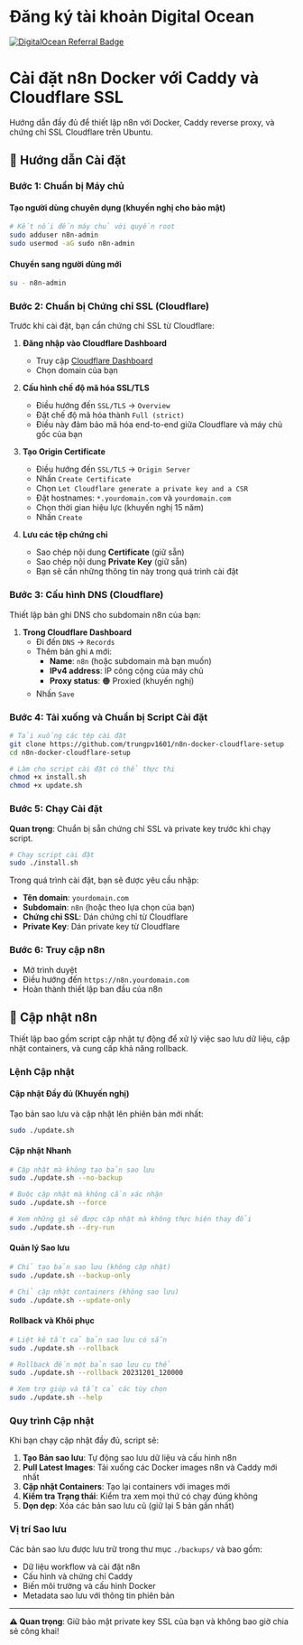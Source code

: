 # Đăng ký tài khoản Digital Ocean

[![DigitalOcean Referral Badge](https://web-platforms.sfo2.cdn.digitaloceanspaces.com/WWW/Badge%201.svg)](https://www.digitalocean.com/?refcode=e0496d81b971&utm_campaign=Referral_Invite&utm_medium=Referral_Program&utm_source=badge)

# Cài đặt n8n Docker với Caddy và Cloudflare SSL

Hướng dẫn đầy đủ để thiết lập n8n với Docker, Caddy reverse proxy, và chứng chỉ SSL Cloudflare trên Ubuntu.

## 🚀 Hướng dẫn Cài đặt

### Bước 1: Chuẩn bị Máy chủ

#### Tạo người dùng chuyên dụng (khuyến nghị cho bảo mật)
```bash
# Kết nối đến máy chủ với quyền root
sudo adduser n8n-admin
sudo usermod -aG sudo n8n-admin
```

#### Chuyển sang người dùng mới
```bash
su - n8n-admin
```

### Bước 2: Chuẩn bị Chứng chỉ SSL (Cloudflare)

Trước khi cài đặt, bạn cần chứng chỉ SSL từ Cloudflare:

1. **Đăng nhập vào Cloudflare Dashboard**
   - Truy cập [Cloudflare Dashboard](https://dash.cloudflare.com)
   - Chọn domain của bạn

2. **Cấu hình chế độ mã hóa SSL/TLS**
   - Điều hướng đến `SSL/TLS` → `Overview`
   - Đặt chế độ mã hóa thành `Full (strict)`
   - Điều này đảm bảo mã hóa end-to-end giữa Cloudflare và máy chủ gốc của bạn

3. **Tạo Origin Certificate**
   - Điều hướng đến `SSL/TLS` → `Origin Server`
   - Nhấn `Create Certificate`
   - Chọn `Let Cloudflare generate a private key and a CSR`
   - Đặt hostnames: `*.yourdomain.com` và `yourdomain.com`
   - Chọn thời gian hiệu lực (khuyến nghị 15 năm)
   - Nhấn `Create`

4. **Lưu các tệp chứng chỉ**
   - Sao chép nội dung **Certificate** (giữ sẵn)
   - Sao chép nội dung **Private Key** (giữ sẵn)
   - Bạn sẽ cần những thông tin này trong quá trình cài đặt

### Bước 3: Cấu hình DNS (Cloudflare)

Thiết lập bản ghi DNS cho subdomain n8n của bạn:

1. **Trong Cloudflare Dashboard**
   - Đi đến `DNS` → `Records`
   - Thêm bản ghi `A` mới:
     - **Name**: `n8n` (hoặc subdomain mà bạn muốn)
     - **IPv4 address**: IP công cộng của máy chủ
     - **Proxy status**: 🟠 Proxied (khuyến nghị)
   - Nhấn `Save`

### Bước 4: Tải xuống và Chuẩn bị Script Cài đặt

```bash
# Tải xuống các tệp cài đặt
git clone https://github.com/trungpv1601/n8n-docker-cloudflare-setup
cd n8n-docker-cloudflare-setup

# Làm cho script cài đặt có thể thực thi
chmod +x install.sh
chmod +x update.sh
```

### Bước 5: Chạy Cài đặt

**Quan trọng**: Chuẩn bị sẵn chứng chỉ SSL và private key trước khi chạy script.

```bash
# Chạy script cài đặt
sudo ./install.sh
```

Trong quá trình cài đặt, bạn sẽ được yêu cầu nhập:
- **Tên domain**: `yourdomain.com`
- **Subdomain**: `n8n` (hoặc theo lựa chọn của bạn)
- **Chứng chỉ SSL**: Dán chứng chỉ từ Cloudflare
- **Private Key**: Dán private key từ Cloudflare

### Bước 6: Truy cập n8n
   - Mở trình duyệt
   - Điều hướng đến `https://n8n.yourdomain.com`
   - Hoàn thành thiết lập ban đầu của n8n

## 🔄 Cập nhật n8n

Thiết lập bao gồm script cập nhật tự động để xử lý việc sao lưu dữ liệu, cập nhật containers, và cung cấp khả năng rollback.

### Lệnh Cập nhật

#### Cập nhật Đầy đủ (Khuyến nghị)
Tạo bản sao lưu và cập nhật lên phiên bản mới nhất:
```bash
sudo ./update.sh
```

#### Cập nhật Nhanh
```bash
# Cập nhật mà không tạo bản sao lưu
sudo ./update.sh --no-backup

# Buộc cập nhật mà không cần xác nhận
sudo ./update.sh --force

# Xem những gì sẽ được cập nhật mà không thực hiện thay đổi
sudo ./update.sh --dry-run
```

#### Quản lý Sao lưu
```bash
# Chỉ tạo bản sao lưu (không cập nhật)
sudo ./update.sh --backup-only

# Chỉ cập nhật containers (không sao lưu)
sudo ./update.sh --update-only
```

#### Rollback và Khôi phục
```bash
# Liệt kê tất cả bản sao lưu có sẵn
sudo ./update.sh --rollback

# Rollback đến một bản sao lưu cụ thể
sudo ./update.sh --rollback 20231201_120000

# Xem trợ giúp và tất cả các tùy chọn
sudo ./update.sh --help
```

### Quy trình Cập nhật

Khi bạn chạy cập nhật đầy đủ, script sẽ:

1. **Tạo Bản sao lưu**: Tự động sao lưu dữ liệu và cấu hình n8n
2. **Pull Latest Images**: Tải xuống các Docker images n8n và Caddy mới nhất
3. **Cập nhật Containers**: Tạo lại containers với images mới
4. **Kiểm tra Trạng thái**: Kiểm tra xem mọi thứ có chạy đúng không
5. **Dọn dẹp**: Xóa các bản sao lưu cũ (giữ lại 5 bản gần nhất)

### Vị trí Sao lưu

Các bản sao lưu được lưu trữ trong thư mục `./backups/` và bao gồm:
- Dữ liệu workflow và cài đặt n8n
- Cấu hình và chứng chỉ Caddy
- Biến môi trường và cấu hình Docker
- Metadata sao lưu với thông tin phiên bản

---

**⚠️ Quan trọng**: Giữ bảo mật private key SSL của bạn và không bao giờ chia sẻ công khai!

